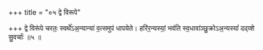 +++
title = "०५ द्वे विरूपे"

+++
द्वे विरू॑पे चरतः॒ स्वर्थे॑ऽअ॒न्यान्या॑ व॒त्समुप॑ धापयेते। हरि॑र॒न्यस्यां॒ भव॑ति स्व॒धावा॑ञ्छु॒क्रोऽअ॒न्यस्यां॑ दद्य्शे सु॒वर्चाः॑ ॥५ ॥